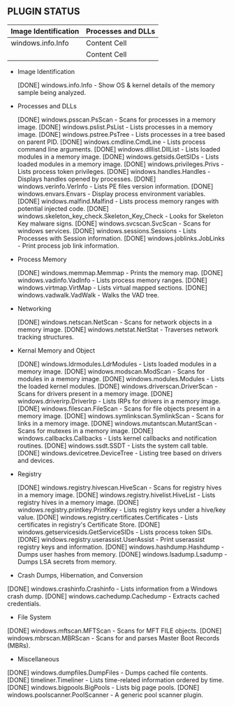 ## PLUGIN STATUS

| Image Identification   |    Processes and DLLs          |
| ------------- | ------------- |
| windows.info.Info  | Content Cell  |
|   | Content Cell  |

  - Image Identification

    [DONE]    windows.info.Info           - Show OS & kernel details of the memory sample being analyzed.

  - Processes and DLLs

    [DONE]    windows.psscan.PsScan       - Scans for processes in a memory image.
    [DONE]    windows.pslist.PsList       - Lists processes in a memory image.
    [DONE]    windows.pstree.PsTree       - Lists processes in a tree based on parent PID.
    [DONE]    windows.cmdline.CmdLine     - Lists process command line arguments.
    [DONE]    windows.dlllist.DllList     - Lists loaded modules in a memory image.
    [DONE]    windows.getsids.GetSIDs     - Lists loaded modules in a memory image.
    [DONE]    windows.privileges.Privs    - Lists process token privileges.
    [DONE]    windows.handles.Handles     - Displays handles opened by processes.
    [DONE]    windows.verinfo.VerInfo     - Lists PE files version information.
    [DONE]    windows.envars.Envars       - Display process environment variables.
    [DONE]    windows.malfind.Malfind     - Lists process memory ranges with potential injected code.
    [DONE]    windows.skeleton_key_check.Skeleton_Key_Check - Looks for Skeleton Key malware signs.
    [DONE]    windows.svcscan.SvcScan     - Scans for windows services.
    [DONE]    windows.sessions.Sessions   - Lists Processes with Session information.
    [DONE]    windows.joblinks.JobLinks   - Print process job link information.

  - Process Memory

    [DONE]    windows.memmap.Memmap       - Prints the memory map.
    [DONE]    windows.vadinfo.VadInfo     - Lists process memory ranges.
    [DONE]    windows.virtmap.VirtMap     - Lists virtual mapped sections.
    [DONE]    windows.vadwalk.VadWalk     - Walks the VAD tree.

  - Networking

    [DONE]    windows.netscan.NetScan     - Scans for network objects in a memory image.
    [DONE]    windows.netstat.NetStat     - Traverses network tracking structures.

  - Kernal Memory and Object

    [DONE]    windows.ldrmodules.LdrModules - Lists loaded modules in a memory image.
    [DONE]    windows.modscan.ModScan     - Scans for modules in a memory image.
    [DONE]    windows.modules.Modules     - Lists the loaded kernel modules.
    [DONE]    windows.driverscan.DriverScan - Scans for drivers present in a memory image.
    [DONE]    windows.driverirp.DriverIrp - Lists IRPs for drivers in a memory image.
    [DONE]    windows.filescan.FileScan   - Scans for file objects present in a memory image.
    [DONE]    windows.symlinkscan.SymlinkScan - Scans for links in a memory image.
    [DONE]    windows.mutantscan.MutantScan - Scans for mutexes in a memory image.
    [DONE]    windows.callbacks.Callbacks - Lists kernel callbacks and notification routines.
    [DONE]    windows.ssdt.SSDT           - Lists the system call table.
    [DONE]    windows.devicetree.DeviceTree - Listing tree based on drivers and devices.

  - Registry

    [DONE]    windows.registry.hivescan.HiveScan - Scans for registry hives in a memory image.
    [DONE]    windows.registry.hivelist.HiveList - Lists registry hives in a memory image.
    [DONE]    windows.registry.printkey.PrintKey - Lists registry keys under a hive/key value.
    [DONE]    windows.registry.certificates.Certificates - Lists certificates in registry's Certificate Store.
    [DONE]    windows.getservicesids.GetServiceSIDs - Lists process token SIDs.
    [DONE]    windows.registry.userassist.UserAssist - Print userassist registry keys and information.
    [DONE]    windows.hashdump.Hashdump   - Dumps user hashes from memory.
    [DONE]    windows.lsadump.Lsadump     - Dumps LSA secrets from memory.


  - Crash Dumps, Hibernation, and Conversion

   [DONE]    windows.crashinfo.Crashinfo - Lists information from a Windows crash dump.
   [DONE]    windows.cachedump.Cachedump - Extracts cached credentials.

  - File System

   [DONE]    windows.mftscan.MFTScan     - Scans for MFT FILE objects.
   [DONE]    windows.mbrscan.MBRScan     - Scans for and parses Master Boot Records (MBRs).

  - Miscellaneous

   [DONE]    windows.dumpfiles.DumpFiles - Dumps cached file contents.
   [DONE]    timeliner.Timeliner         - Lists time-related information ordered by time.
   [DONE]    windows.bigpools.BigPools   - Lists big page pools.
   [DONE]    windows.poolscanner.PoolScanner - A generic pool scanner plugin.
